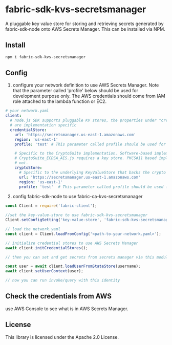 # fabric-sdk-kvs-secretsmanager

A pluggable key value store for storing and retrieving secrets generated by fabric-sdk-node onto AWS Secrets Manager. This can be installed via NPM.

## Install

```bash
npm i fabric-sdk-kvs-secretsmanager
```

## Config

1. configure your network definition to use AWS Secrets Manager. Note that the parameter called 'profile' below should be used for development purpose only. The AWS credentials should come from IAM role attached to the lambda function or EC2.

```yaml
# your network.yaml
client:
  # node.js SDK supports pluggable KV stores, the properties under "credentialStore"
  # are implementation specific
  credentialStore:
    url: 'https://secretsmanager.us-east-1.amazonaws.com'
    region: 'us-east-1'
    profile: 'test' # This parameter called profile should be used for development purpose only. The AWS credentials should come from IAM role attached to the lambda function or EC2. 

    # Specific to the CryptoSuite implementation. Software-based implementations like
    # CryptoSuite_ECDSA_AES.js requires a key store. PKCS#11 based implementations does
    # not.
    cryptoStore:
      # Specific to the underlying KeyValueStore that backs the crypto key store.
      url: 'https://secretsmanager.us-east-1.amazonaws.com'
      region: 'us-east-1'
      profile: 'test'  # This parameter called profile should be used for development purpose only. The AWS credentials should come from IAM role attached to the lambda function or EC2.
```

2. config fabric-sdk-node to use fabric-ca-kvs-secretsmanager 

```javascript
const Client = require('fabric-client');

//set the key-value-store to use fabric-sdk-kvs-secretsmanager
Client.setConfigSetting('key-value-store', 'fabric-sdk-kvs-secretsmanager');

// load the network.yaml 
const client = Client.loadFromConfig('<path-to-your-network.yaml>');

// initialize credential stores to use AWS Secrets Manager
await client.initCredentialStores();

// then you can set and get secrets from secrets manager via this module

const user = await client.loadUserFromStateStore(username);
await client.setUserContext(user);

// now you can run invoke/query with this identity

```

## Check the credentials from AWS
use AWS Console to see what is in AWS Secrets Manager.

## License
 
This library is licensed under the Apache 2.0 License. 


